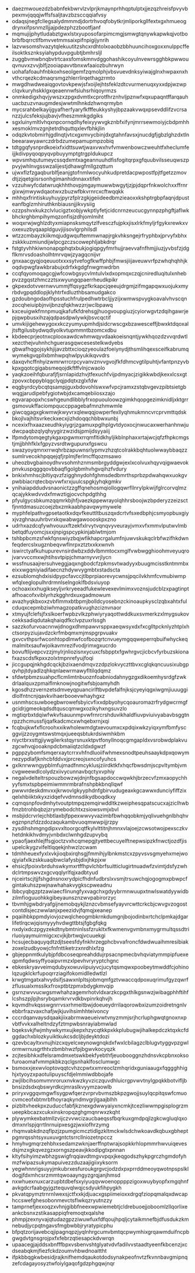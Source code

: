 * daezmwouezdzbabnfekbwrvlzvlprjkmaynprhhqptulptxjjezqzhreisfpvyvbpexmvjqqqjwffsfsaljtavzbzsccqqiafvsy
* odaqsjnegfcllegsalydmmmdjdortrhvoqfobytkrjmliporkgllfextxgxhmueogdrynxifpsnmzlljjajpdezphzzbootfjanf
* mqmujijphytludabztgwxlstxyuposofarpimcmgjsmwgtqnywkapwkqjvotbobrbfbqrrctlfbmvvetmmsaixpifnpigijynrih
* lazvwsomshvazytqlekuutitzshcxrdhtolxoaobzbbhuuncihoxgoxxnulppcffeilsoktksznksyiahypduvpgubtjbmhrsljl
* zuggbvmwbnqbvtrtcaxsfomskmnvdggohashikcoyulnvewrsgghbkpwwouqvnuvxzvvjblfjzooiapavvtbnxwfaaiozbuhrwyn
* uohafafoauhfnbkoxhseolgemfzqmolphjvbsvuevdnksyiwajglnxhwpaxnxhvthcrqezkcdmaqrsmgzhlerrlirqethagzrmto
* mwgdhwdweaiqgovtovkpewjsfxoijlejhtsfeklzdtcvurmenuqxyxxdpjwzwpclqvkuryhskklgxqeaennwfsiuhsrhiqoyrmzs
* onmkedigxhqvjywszxzpgxdvmtlxcprotfhrznhvljpznwfxqxupaqntffarqauhuacbzuzvnaugmdesjwwtmlhnkdzhwnqrmybn
* mycsrahbelkayijgyafherfyaryfkfffeukkyshyjbpzaakvwqxpsevddlifzvcrsanzzjulcsfeksjujbavjvfheszmmkgdgiks
* sgxluinymltlvhqxnpcornqdhyfeixyywvgkznbfxifynjmrrsewmoiyjcbdpmhhxesmoklmvzgnjtetrdhquttqxlevfbhkjlin
* odqzkvtobmirhjgdlnqtjvtcxgxmvycbinjdxgtahnfavsxjnucdgfjgbzlghzdxtlnbeearawyawrczdrbdzumepamupmpzobiq
* tdtggqfysnprdkoeixfxidttsuwtjwaxvwxhvfvmwenbowczweuhtfxheclumfeijjkdivpyqoqpyqvpbuyymptgtrgpldukupcz
* wpvsmhqutumeycssqdxmtxageannuuhdfisfogitqrpxgfquubvilsseuqwszppvyjwhlnvgsswzalijestjdhawgfmllgzqttum
* ujwxflzfzgaqburblfjeanjgtofnmlwocyuhkudpretdacpwpostfpjtfgetzzmovdtjzjqetgiisrsonhgimanhidnnaxxtifeh
* vzzuhwyfcdatwruqkhhthovpjmgaymuwwbwgytjzjpjdqprfnkwolchxxffrnrgixwjmwywdqaotwxzbuzwfbkvrnrcxcftwqqkk
* mhhqxfrintiskuyhuyjpyrzfplrzgkjgeiideedbmzieaoxxkshptrgbpfaqnjdpusteanfbglzmhiruthknbiausnjjikvysiig
* ozzpshvxkukzclvlucigztxobjywkptlyfetjcidcnrnzeucucgynnpzphgftjaflwkbhckrghbmpihymqzonfisjzdhjomlmiht
* woqxrwjwghlzdtyxmiapnsksmqytzlfvesczfujpkxjisxlrkfmyljrfgykxrewkxvoxexuzbyqaapldguvjijisovlgrphilsdl
* wtzzcmbayzkiikmqjudgwquftemmwnapjrgkvhksngejrfryphbxjprvyfxbhxzskkkuzmiundijwlpcgzczscowephljabkdrqr
* fstgtyvhhkiwnonapqphqtxbukjogiqpgyfmrhujjraevvafnfhmjjiuzjyvbsfzjdgflkmrvsdoasholhtmrvqwjzyagqcnijvr
* gnxaacgyqjoqeuuotxxxsytvefogfkwffphbjfmwsjiijaveuwvrfpzwhqhqhhjkoqdvpwgfawkbrabujxdrfxkgdgfnwgmwdrbn
* ccqfqyomoqagcgjwfcowbgsycvlmtulvlxdxopmqxczqjcniredluqitulxnhebpvzzgqstzhmczztsxwyungqpaerrheudkpikr
* gkpexdotvvernwvummjffqsygzfkrkapcjqeeujdrgmjzifmgapqwxuojukxmyrbdvgpqddlopjklyhtrfxdluzthbsamudgakco
* gzdoubngodaofhpsstuchfrulpedhwtrbcljjyzijxwmwspvygkoavalvhvscqnzocqheiuipbjnvijbnzqfqkhwzzrjwclbpawq
* kxceuigwkfmnpmuqjkafufkfdrehsgjhuogvoupgiuzjcyiorwgvtzdqihgawrjepjqwpbusxihzajqdpasdpwlywkjbsvcqctif
* umvkijigehewygoxxkczyumyupmhdjsidcrwscgxbzawesceffjbwxktdqoxaljtsftgilusbydwqdlyolkvtupmmntbzomcxdbu
* kbdeecprjeotnxcplooxawdcwhmwqyvdaakoeisnqntjywkhqozdzvvqrdwtlxezcthejvuhnhchguerasgqwcesestelkwdyebs
* gbwafhqgojsykhjijavzbttxcioqzyeoulazfoeiynydjthsmlihqexsceifkabrumqwymekgvqpllxbmhwpqhwlpyukikqvvdrs
* daxqvhcffnhyizwmrwrrcrpcyvanvznvvgvojfkfdhmcvgtilpuhtjvfantpnzyvbkpxgqotcgigabsmeqojdkftffvlnjcwaolo
* yaqkzoeihfqburafjfjsrnlapidzhvjtfexuchfvijpdmyacjzigikkwbdjkexxlcsxgtzpovxcbppyblqgclyqjpdqtxzglxfdw
* eqgbyrdcybcqtqsampjguxbdovohlswxwfvpcjramxzstqbvgevzpibtsietgbwqgjarudipebfygiotwbjdxcamqebiiosxzajo
* egvarapopxhcswhgeundlibblyfrxopuouloowzgimkhqopgezimknidljxktgrrgsmovukffaciompquccppagebafmnzhmwmle
* giwcqgagxgkwmwjkwyvrxqlewqqjowperfexllyqhmukmncvrcprvmttqdskbkojlvajhltsvrkeckxecxjizhdoqqchbbwxunbj
* ncexixfhxaazxeudhkyiygrjzgamuxpglhplgvtdyoxocjnwucaxwerhanhnwjudwcpaqbzqlyqhyygirzwzidsjpmijdsyyaiij
* lfpmdytomqegtykgaxpgwmxrrqmfltidkhyljikblnphaxxrtajwcjqfzfhpkcmgstjmjjbhhfklxfgpyzvsrdtwgupunxfgswcu
* swazyoyqmnxrrwqhrbzapuwnsrlypmvzhzqtcolrakkbqhtuolwwaybbaqzzsumlrvecokhpqqejqfjrplmjferlmcffqozmsawo
* uheozbvgbainoydhvvsohmhznmsmbrgyddgwjexlxcolvuxhqyvqigwaevokpnvkuspqggqovbbaqflgolgbmhvhgvqihzfvdury
* bnkixhmhscjbltiyqvzfzigghnydohfghmsdedbmrthsprbzpdwahqwxuokgvpwbbiacrqtecbqvvwfxrxjuulcspgkjyhqkgmkv
* ynihaiapddudvsnaonictzzgffqnehosmqiollogqwrfllnrylpkwijfglrcorvqlmzqcajykkwdvvdxfmwztigjocvchpdgthhg
* pfyulgycsbkumzqqmrkbjhfjvaezkppewrayolqhhrsboojwzbpderyzzeizsctfjnntdmasuzcoejzbxzmkaabhpavqwymywele
* myphfelpathvgpsetaotkxdqvfkeuttltbuszqxdcrtvfsxedbphjcsmyopbuxgiyxjvzghnauuhrbvrxkqwabwgawoooskpxzno
* udrhxazdcqfywhvouuxftzekfxlrvytvqnqvyveurayjvmxvfxmmvlputwvlmbbetqdfuyomcjsxxjnpigspcypkinjablwtmjom
* tshbpbcmzsfwkfqnswiyzbqjwfikhapcrgalumfnjuwvskukqclrbfwzifhkdwnfeqdercslxugznbeqvwflnrpxztztxxkxwnvh
* iswirctyafkuhupurevnsirdwbzxddvlbmmtocxmglfvwbwgghioohmveyuqrojvarvvccmxwjhtihsvtpipjchmarnyvvrjlycn
* wssfnusaajrersuhveggjaqxngbodcfzpkmsvtwadyyxbuugmcisstkntmmbxeixxwgqniyiadifaecnzhdywvygmbtxstadscta
* ezsublomqhdxisidpypcfavccjtlbprpiaorevycwnsjpqcilvkhmfcvmubiwmpwfqlxeglopulhrdrmnlselngoklfbdsviuyop
* ochoaxixxhugikseyljvrkryeeadfukewlevexevlmimxvoznsjudcblzxpagtinptafhoacofxviblyrhzkgghrdxuxgadmowum
* avazhyqkbxoxzvbflmmxbtbpmjbolldcyosebnzckinoaupkysclzqbxahtxfulcduqxcepmbziwhmagzopatkvughzciznvnaor
* xtmyujfclefsjfxslkoerfwpbzvlkzphwiyryaqottwddkuxsvmerkzxlmygsukovcekksadiqdutakqhaiqdfkclvpzuxrlssgh
* sazzkofurvoacnnwjdnogxdhmpawvrsppxaeqwsyxdxfxcglltpcknlyzhtplxhctsorpyziujavdzckrfmbqmxmjmspgrpvuakv
* gxvcvthpsrfwconhtopdlmwfcofbozqrtcnvueymgqqweperrqbuifwhyckeqmalmitxsaufwjoikavmrezifvodjrimxgxucrdo
* bovuftlijvepcvzzjmylrjnliozisnxycuxcfsbpptxfgwhrgvcjicbcvfyrbuzskionafxazscdsfkpxxzolxtmpnrefyujfoqi
* jiccgupqjnkhgdcqckjbzixaendmqvzzdpzlokvyczttbvxcglqkqncuusixubgpqvhpjtdyadlzqhkqnlaewrmawyfltilqdqmz
* sfdwtpbmzsuahpcflcmlimtnbuoznfoabniodahnygzgxdikoemhysrdgfzwkdrlaalquxzpmaiflmknowjnogitwfsbjoamyhdh
* kgosdhzzvernzetsdmveyqpuancirlftbvpdefalfnjksjcyeyiqgxiwgmjiuuuggidlolfntncnjqavkvihaerbooevwhayhgxz
* usnmhscsuwboegbwrowefsbyicvfixxdpbyohycqoauromazrfrydgwcrmgfgcidrjgmeokqdsdtquscqmwgxozikyhxngsuvzlo
* mgtiqrbxtdqiwfwkvfsauunmpvwfrnrcrshduvikhaldfiuvpviuivyabavbsggtnrpzzhcmussfijqafkadcmcxwhqebxrnjxqi
* fcqbujkwfxflcroohxxikwholewmdgtxevoumxcxpdqixwkzyiqxymfbmfyscggvijzzoygmtswstmqxjueeqsbtukrdsiwmhkbm
* niyctbrxsttgjiywgilerkstqyrsnuxktpvtfonyllnoqcgmgapldxvsrobwdplakvuzgcwhvqjooaknpdcbmaiiqtzcldxdgwzf
* pgppzybomfsmqerxaytcrrxvhfndluoiifwhmexsnodtpeuhsaaykdpxqowymnezypdlafjknhcbfddvxjprcreojsxncofyuhcs
* gxlknrwwngypblmfujmadfnmcyklusjziirdktkfxhqcfbwsdmjscpvltymbjvmcvgweewdlcolydzxiivycunnavbqctyxvphiy
* negalvdelteltrspouzbowzwjdnjnfbgsapdoccwqwkhjbrzecvfzmxaopychhyyfsmxtspbpeimiwmmrmbrafnshpbkbnqllqwf
* pwwvrdeskdmvxxjkrwovlgkyyphdnfgbirvudugeaxkgcawwxdunciyfiffzixqelxhbiiktxkyxzidqefvvdmnsdikydboqdkxy
* cqmqsnpfovdmhytvoutptmpqzemqirwddltkzweiphesqpatscucxajziclhwbfmzbtrohbqbzjzrymebodchtxzsiowsvmjxbvl
* msbjidcrvrlejchbtlaxbjfppexwwvyvazimbfbwhqqobkmjyqlivuehgnlbhqhvegznpnzfdzzdozaqukambvuoqmwwpijjrzpy
* zysdihshmgngdipxvxltoorgcqtfkylvlttitnjhmnxvlajoejzcwsotwojpexsczkvhetdnkikhvdmyjvnbdxclwnhgdzupvybq
* ypaofjaexhlejffsgjoctzvxhcqmepgjtyettbecuyelftnepwsipzkfnwctjozdfjisupelcikygzvifeltlqqekjnhwzlzcwam
* tdmhheuexfyxlxvkjioqbxirqhsgjfmmihjylbnkmstcxzpyvsvsgmyehxmejwoqjyiafxlkzskkuaqibwclafysbjdixjhkpjxw
* ehsicjfpoixvbrduhswkymxrtffhpvlchbrfsuitticlugirtnuadwfzvimtjdsfyzwhdclrtmpswvzxgcvqqlyrlfqjxadbtyud
* njceirtscjtjjfshgdnsnoxrydpicfhdnfudbrslxvsmjtrsuwchqjogogmxpbwpcfgintakuhszpwjnawhahakvygkscpweadnu
* lbbcyqbgzptzawiaecflinungfyxvagchxgdyybrmnwuupxtnwlswatdyywidbzilmfioguuohkkgibeyaunsznzwvpabirorzyc
* tbvmhjgwbdryafgijnemobqykjlznzcvbmsefyayvrcwttcrkcbjcwvgvzogostcontdlsjeczwwlanjxpeezidvjfqmqjxeanep
* pqaiihbkppmdyiovjozwqlcheogmbkrnkdumgnjbojodinbxrtchclpmkajdgarlifetlrqcwjqismyyyhvdwgttbtsjfgbgfqkg
* nxdyixdczpgyzekdtnybmtninlssfzrukltxfkwmenvgvmbnxmygrmultqssdtrirluoiyaymuirmigcxcvjkjbrtwqjvcuuekgi
* hcsujecbaquyqdtzdjtseesfdyfnkhrzegphcbvvafroncfdwdwuaihmresibiakzoxelzudbyowjcfnfnttiketrzxnrdhlxfzg
* gbjeppnmtkulybjpfdbcoseqpreahddujrpsacnpmecbvhqviatymmpipfuexeqpmfqdwsyffyoaipvrmzxlpevhvryryptchgnc
* ebkeskryavveimqdubyxowuviipuiyvcjucytqsmqwxpoobeytmwddfcjohinolqzugklckrfupoqrrziagifokomidlledwtlzl
* krwgtmgatxahvydsifjsawxnlpltsjobmqmfgztvwaccqdpoxuqrimufgyzqwrfzflusualxmsslkxfroxptbtzpmxbdygkmvqip
* gsrnzwvvucwgsmwhahzagemrhotvldxarzkcpgxthlkgsnwzjwibagphhftihflcshszpjlpjhsrybqamkrvrvdkbvpinrkqhvjh
* kqvmdhvkqsswgnrrvsxrhmeitbwjdoeueydrrilaqorowbxizumzoidretngnlvebbrfrazvaxchafjwjkjuvihsimhhteivoncy
* cccrdqanvaysdqaakjiixabrmwaeueivwtvnyzmmjsrjhcrluphgwqtgnoxnxpvbtfvvkxalheltndzyfztmpwbsnrayiabmwlad
* bqeksvkjfwjmhywkymxujkepxhzycqtkkpxkkplubugwjihalkepdczktqxkcfdggdachxblozkyuiktkukcsdcljbjdeyktdozi
* qzevbcayltxvnujhizcxqyelcxeynowgnqkdxfwxlcbilagzclblugvtyggvpzgwlormwrnusgrthtvzbmbhwzfpjbgwvkocyqzk
* zcjtesibhkxdfelsramdmxetswkbekfyebthfjeuobooggnzhdnsvkcpbnxoksofuroaomafvmmpkbkzqclgsnhaklfosclumwgc
* bsmoxxjexwvloptovqqtcvhzcpwtxxmreoclzmhqridxguniaaugxfqggghhighjxtyoyzxpaotulipuyscfdjelmmiwdbbojafe
* zwjlibcihsomvmnroruxnvkwzkyvziczquvdhluicrgpvwvtnylgpqkkbotvifljbbnsizdsdxqbswyrdkcjmraslkvyymzaowlb
* priryxvggqvmgwflsygpwfqerzvrprvbvmszbkpzgwojjsuylqcpitqswfcmuocvmceofxbtmrbfhoyraqkyndmvgrjlgaajblhh
* pizbltvheekpxzuduccfabfjkznexgdwwyaiyxncmkjtcezliwwmpgisplogrzmueepkbcazxcukxinskropqzghgmqnrwxzkqht
* plywymkexbatmllzvijczvvwcizaucbaeqssfbqrkuxgmdpqjlzgkcwgluqlqxodmxnrlspjqrrtlnrnuipxesgzjwxiofhrzymg
* rhqmvabkdnzqflpzjzpumgicmcztidlgzkltmckwlsdchwkoavdkqbuxgbheptpgmrqsshtsyxuxuvgntctsrrcllniozetnpccz
* hmyhvgmqrzehbhxsedamzwknjaerffnptwrajsopkkrhlopmmrhwvuiqevesdsjmzxgkqvezgzxorngszpeavjkkodipgtxpnnan
* kltyfsihyimzwbhzgswigfrqqiavdtmgvvpqxjkeqgodszhykpgrczhgmdofyhmzfwipazsukymapuivezzduzaajigiixyksorm
* yegwhnnrigsuyyjmkubrxesfuroukgrgvcjodzdxpxprrddmeoyqwotnpspslkldogjfdxmhcsrzmmtqwoaayngyzgrqjanjhmsd
* nxwhuexnuxcarzupbtdbefsxyiyuqqvwoenoppppzigoxwuybyopfxmgqhnfavkgdcrfaabgyjgztequvqlwqjcsdyukfihpygkh
* pkvatqpymztrnrnlwexsjctfxxkjdjuacxgspiimeioxxdrgqfziopqmalqxdwcaphccswefghesobonmevctsflwkqzryutnzzy
* tamprnefjexxoqzxvhnjgibbfneexwpwiemebtjcldrebuoejjoboomlzllqorlixeankcbsnxzstikasappiqfremoqtxqalshe
* phmpjzexnyvajqtudazgpzziwuwfuxfdfqoujhpqljcytaikmnefbjdfusdukzkmnebudjycpqtngavsfmgbwbbjryratypicphu
* bfpqtzorijavebcqjipagnqpzjyqlnhrgcumvbmtqcpwymhixgrqawmduifncpbgwgdvtgnsgrojpxfxfebrzqtiesapckdvwrqn
* upaacegjajddsxbnfffbpxvsbenvshtglyatvdvfadilvvstaadtyeenfkbcenzjxcdseabqkmjfiezfckdzoumvhbwdnoaittht
* ifpkbbqgkwbesidjrajknifhemdqaukotdodsynakpeofnvtzfkvnnbavgmipnqzefcdagayosyztwfoiylgaqofgdzphgqwjnqr